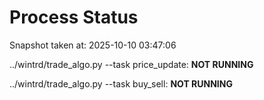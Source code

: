 # Process Status

Snapshot taken at: 2025-10-10 03:47:06

../wintrd/trade_algo.py --task price_update: **NOT RUNNING**

../wintrd/trade_algo.py --task buy_sell: **NOT RUNNING**

